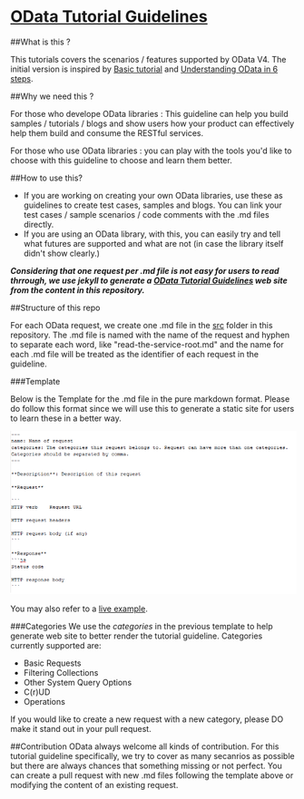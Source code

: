 # [OData Tutorial Guidelines](http://odataorg.github.io/tutorials/)

##What is this ?

This tutorials covers the scenarios /  features supported by OData V4. The initial version is inspired  by [Basic tutorial](http://www.odata.org/getting-started/basic-tutorial/) and [Understanding OData in 6 steps](http://www.odata.org).

##Why we need this ?

For those who develope OData libraries : This guideline can help you build samples / tutorials / blogs and show users how your product can effectively help them build and consume the RESTful services. 

For those who use OData libraries : you can play with the tools you'd like to choose with this guideline to choose and learn them better.

##How to use this?

 - If you are working on creating your own OData libraries, use these as guidelines to create test cases, samples and blogs. You can link your test cases / sample scenarios / code comments with the .md files directly.
 - If you are using an OData library, with this, you can easily try and tell what futures are supported and what are not (in case the library itself didn't show clearly.)

***Considering that one request per .md file is not easy for users to read thrrough, we use jekyll to generate a [OData Tutorial Guidelines](http://odataorg.github.io/tutorials/) web site from the content in this repository.***

##Structure of this repo

For each OData request, we create one .md file in the [src](https://github.com/ODataOrg/tutorials/tree/master/src) folder in this repository. The .md file is named with the name of the request and hyphen to separate each word, like "read-the-service-root.md" and the name for each .md file will be treated as the identifier of each request in the guideline.

###Template

Below is the Template for the .md file in the pure markdown format. Please do follow this format since we will use this to generate a static site for users to learn these in a better way.

![Template](https://github.com/ODataOrg/tutorials/blob/master/assets/template.png)

You may also refer to a [live example](https://github.com/ODataOrg/tutorials/blob/master/src/read-the-service-root.md).

###Categories
We use the *categories* in the previous template to help generate web site to better render the tutorial guideline. Categories currently supported are:
- Basic Requests
- Filtering Collections
- Other System Query Options
- C(r)UD
- Operations

If you would like to create a new request with a new category, please DO make it stand out in your pull request.

##Contribution
OData always welcome all kinds of contribution. For this tutorial guideline specifically, we try to cover as many secanrios as possible but there are always chances that something missing or not perfect. You can create a pull request with new .md files following the template above or modifying the content of an existing request. 
